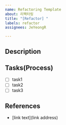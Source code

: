 ```yaml
---
name: Refactoring Template
about: 리팩터링
title: "[Refactor] "
labels: refactor
assignees: JeYeongR

---
```


## Description



## Tasks(Process)
- [ ] task1
- [ ] task2
- [ ] task3

## References
- [link text](link address)
